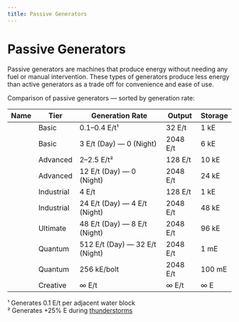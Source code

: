 ```yaml
---
title: Passive Generators
---
```


<ItemImage file="passive_generators" alt="Passive Generators" size="200" />

# Passive Generators

Passive generators are machines that produce energy without needing any fuel or manual intervention. These types of generators produce less energy than active generators as a trade off for convenience and ease of use.

Comparison of passive generators — sorted by generation rate:

| Name | Tier | Generation Rate | Output | Storage |
|------|------|------------------|--------|---------|
| **<McItem slug="techreborn:water_mill" inline={true}/>** | Basic | 0.1–0.4 E/t¹ | 32 E/t | 1 kE |
| **<McItem slug="techreborn:basic_solar_panel" inline={true}/>** | Basic | 3 E/t (Day) — 0 (Night) | 2048 E/t | 6 kE |
| **<McItem slug="techreborn:wind_mill" inline={true}/>** | Advanced | 2–2.5 E/t² | 128 E/t | 10 kE |
| **<McItem slug="techreborn:advanced_solar_panel" inline={true}/>** | Advanced | 12 E/t (Day) — 0 (Night) | 2048 E/t | 24 kE |
| **<McItem slug="techreborn:dragon_egg_energy_siphon" inline={true}/>** | Industrial | 4 E/t | 128 E/t | 1 kE |
| **<McItem slug="techreborn:industrial_solar_panel" inline={true}/>** | Industrial | 24 E/t (Day) — 4 E/t (Night) | 2048 E/t | 48 kE |
| **<McItem slug="techreborn:ultimate_solar_panel" inline={true}/>** | Ultimate | 48 E/t (Day) — 8 E/t (Night) | 2048 E/t | 96 kE |
| **<McItem slug="techreborn:quantum_solar_panel" inline={true}/>** | Quantum | 512 E/t (Day) — 32 E/t (Night) | 2048 E/t | 1 mE |
| **<McItem slug="techreborn:lightning_rod" inline={true}/>** | Quantum | 256 kE/bolt | 2048 E/t | 100 mE |
| **<McItem slug="techreborn:creative_solar_panel" inline={true}/>** | Creative | ∞ E/t | ∞ E/t | ∞ E |

¹ Generates 0.1 E/t per adjacent water block  
² Generates +25% E during [thunderstorms](http://minecraft.gamepedia.com/Thunderstorm)
